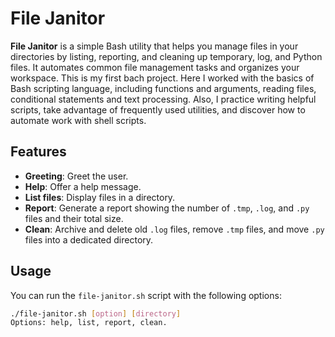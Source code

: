 # File Janitor

**File Janitor** is a simple Bash utility that helps you manage files in your directories by listing, 
reporting, and cleaning up temporary, log, and Python files. It automates common file management tasks 
and organizes your workspace.
This is my first bach project.
Here I worked with the basics of Bash scripting language, including functions and arguments, reading files, 
conditional statements and text processing. Also, I practice writing helpful scripts, take advantage of 
frequently used utilities, and discover how to automate work with shell scripts.

## Features

- **Greeting**: Greet the user.
- **Help**: Offer a help message.
- **List files**: Display files in a directory.
- **Report**: Generate a report showing the number of `.tmp`, `.log`, and `.py` files and their total size.
- **Clean**: Archive and delete old `.log` files, remove `.tmp` files, and move `.py` files into a dedicated directory.
  
## Usage

You can run the `file-janitor.sh` script with the following options:

```bash
./file-janitor.sh [option] [directory]
Options: help, list, report, clean.
